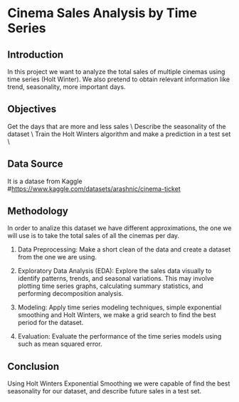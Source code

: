 # Cinema Sales Analysis by Time Series
## Introduction
In this project we want to analyze the total sales of multiple cinemas using time series (Holt Winter). We also pretend to obtain relevant information like trend, seasonality, more important days.
## Objectives
Get the days that are more and less sales \\
Describe the seasonality of the dataset \\
Train the Holt Winters algorithm and make a prediction in a test set \\
## Data Source
It is a datase from Kaggle #https://www.kaggle.com/datasets/arashnic/cinema-ticket
## Methodology
In order to analize this dataset we have different approximations, the one we will use is to take the total sales of all the cinemas per day.

1. Data Preprocessing: Make a short clean of the data and create a dataset from the one we are using.

2. Exploratory Data Analysis (EDA): Explore the sales data visually to identify patterns, trends, and seasonal variations. This may involve plotting time series graphs, calculating summary statistics, and performing decomposition analysis.

3. Modeling: Apply time series modeling techniques, simple exponential smoothing and Holt Winters, we make a grid search to find the best period for the dataset.

4. Evaluation: Evaluate the performance of the time series models using such as mean squared error.

## Conclusion 
Using Holt Winters Exponential Smoothing we were capable of find the best seasonality for our dataset, and describe future sales in a test set.



